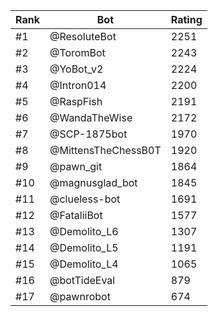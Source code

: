 Rank|Bot|Rating
---|---|---
#1|@ResoluteBot|2251
#2|@ToromBot|2243
#3|@YoBot_v2|2224
#4|@Intron014|2200
#5|@RaspFish|2191
#6|@WandaTheWise|2172
#7|@SCP-1875bot|1970
#8|@MittensTheChessB0T|1920
#9|@pawn_git|1864
#10|@magnusglad_bot|1845
#11|@clueless-bot|1691
#12|@FataliiBot|1577
#13|@Demolito_L6|1307
#14|@Demolito_L5|1191
#15|@Demolito_L4|1065
#16|@botTideEval|879
#17|@pawnrobot|674
